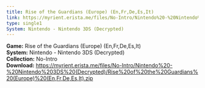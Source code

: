 ```yaml
---
title: Rise of the Guardians (Europe) (En,Fr,De,Es,It)
link: https://myrient.erista.me/files/No-Intro/Nintendo%20-%20Nintendo%203DS%20(Decrypted)/Rise%20of%20the%20Guardians%20(Europe)%20(En,Fr,De,Es,It).zip
type: single1
System: Nintendo - Nintendo 3DS (Decrypted)
---
```

<b>Game:</b> Rise of the Guardians (Europe) (En,Fr,De,Es,It)<br>
<b>System:</b> Nintendo - Nintendo 3DS (Decrypted)<br>
<b>Collection:</b> No-Intro<br>
<b>Download:</b> https://myrient.erista.me/files/No-Intro/Nintendo%20-%20Nintendo%203DS%20(Decrypted)/Rise%20of%20the%20Guardians%20(Europe)%20(En,Fr,De,Es,It).zip